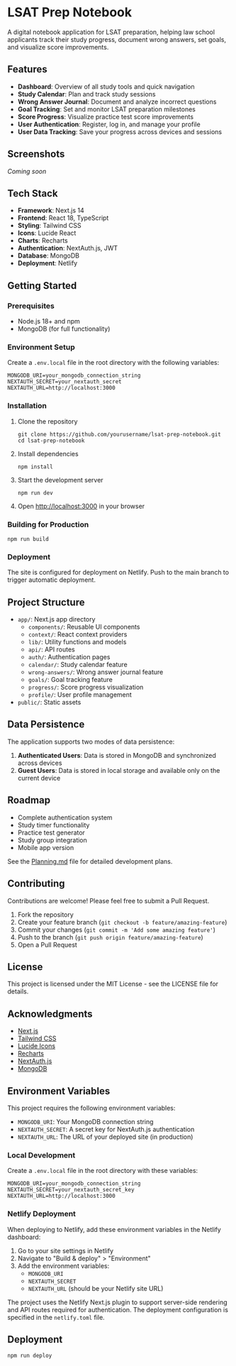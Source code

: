 # LSAT Prep Notebook

A digital notebook application for LSAT preparation, helping law school applicants track their study progress, document wrong answers, set goals, and visualize score improvements.

## Features

- **Dashboard**: Overview of all study tools and quick navigation
- **Study Calendar**: Plan and track study sessions
- **Wrong Answer Journal**: Document and analyze incorrect questions
- **Goal Tracking**: Set and monitor LSAT preparation milestones
- **Score Progress**: Visualize practice test score improvements
- **User Authentication**: Register, log in, and manage your profile
- **User Data Tracking**: Save your progress across devices and sessions

## Screenshots

*Coming soon*

## Tech Stack

- **Framework**: Next.js 14
- **Frontend**: React 18, TypeScript
- **Styling**: Tailwind CSS
- **Icons**: Lucide React
- **Charts**: Recharts
- **Authentication**: NextAuth.js, JWT
- **Database**: MongoDB
- **Deployment**: Netlify

## Getting Started

### Prerequisites

- Node.js 18+ and npm
- MongoDB (for full functionality)

### Environment Setup

Create a `.env.local` file in the root directory with the following variables:

```
MONGODB_URI=your_mongodb_connection_string
NEXTAUTH_SECRET=your_nextauth_secret
NEXTAUTH_URL=http://localhost:3000
```

### Installation

1. Clone the repository
   ```
   git clone https://github.com/yourusername/lsat-prep-notebook.git
   cd lsat-prep-notebook
   ```

2. Install dependencies
   ```
   npm install
   ```

3. Start the development server
   ```
   npm run dev
   ```

4. Open [http://localhost:3000](http://localhost:3000) in your browser

### Building for Production

```
npm run build
```

### Deployment

The site is configured for deployment on Netlify. Push to the main branch to trigger automatic deployment.

## Project Structure

- `app/`: Next.js app directory
  - `components/`: Reusable UI components
  - `context/`: React context providers
  - `lib/`: Utility functions and models
  - `api/`: API routes
  - `auth/`: Authentication pages
  - `calendar/`: Study calendar feature
  - `wrong-answers/`: Wrong answer journal feature
  - `goals/`: Goal tracking feature
  - `progress/`: Score progress visualization
  - `profile/`: User profile management
- `public/`: Static assets

## Data Persistence

The application supports two modes of data persistence:

1. **Authenticated Users**: Data is stored in MongoDB and synchronized across devices
2. **Guest Users**: Data is stored in local storage and available only on the current device

## Roadmap

- Complete authentication system
- Study timer functionality
- Practice test generator
- Study group integration
- Mobile app version

See the [Planning.md](./Planning.md) file for detailed development plans.

## Contributing

Contributions are welcome! Please feel free to submit a Pull Request.

1. Fork the repository
2. Create your feature branch (`git checkout -b feature/amazing-feature`)
3. Commit your changes (`git commit -m 'Add some amazing feature'`)
4. Push to the branch (`git push origin feature/amazing-feature`)
5. Open a Pull Request

## License

This project is licensed under the MIT License - see the LICENSE file for details.

## Acknowledgments

- [Next.js](https://nextjs.org/)
- [Tailwind CSS](https://tailwindcss.com/)
- [Lucide Icons](https://lucide.dev/)
- [Recharts](https://recharts.org/)
- [NextAuth.js](https://next-auth.js.org/)
- [MongoDB](https://www.mongodb.com/)

## Environment Variables

This project requires the following environment variables:

- `MONGODB_URI`: Your MongoDB connection string
- `NEXTAUTH_SECRET`: A secret key for NextAuth.js authentication
- `NEXTAUTH_URL`: The URL of your deployed site (in production)

### Local Development

Create a `.env.local` file in the root directory with these variables:

```
MONGODB_URI=your_mongodb_connection_string
NEXTAUTH_SECRET=your_nextauth_secret_key
NEXTAUTH_URL=http://localhost:3000
```

### Netlify Deployment

When deploying to Netlify, add these environment variables in the Netlify dashboard:

1. Go to your site settings in Netlify
2. Navigate to "Build & deploy" > "Environment"
3. Add the environment variables:
   - `MONGODB_URI`
   - `NEXTAUTH_SECRET`
   - `NEXTAUTH_URL` (should be your Netlify site URL)

The project uses the Netlify Next.js plugin to support server-side rendering and API routes required for authentication. The deployment configuration is specified in the `netlify.toml` file.

## Deployment

```
npm run deploy
``` 